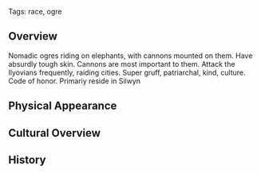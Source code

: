 Tags: race, ogre

## Overview

Nomadic ogres riding on elephants, with cannons mounted on them. Have absurdly tough skin. Cannons are most important to them. Attack the Ilyovians frequently, raiding cities. Super gruff, patriarchal, kind, culture. Code of honor. Primariy reside in Silwyn


## Physical Appearance



## Cultural Overview



## History


